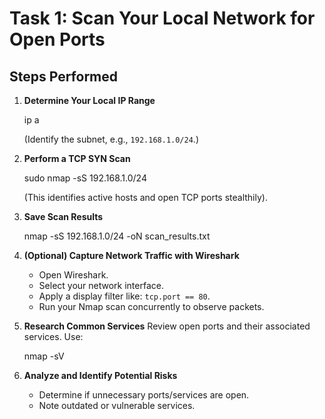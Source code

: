 # Task 1: Scan Your Local Network for Open Ports

##  Steps Performed

1. **Determine Your Local IP Range**
   
   ip a
   
   (Identify the subnet, e.g., `192.168.1.0/24`.)

2. **Perform a TCP SYN Scan**
   
   sudo nmap -sS 192.168.1.0/24
   
   (This identifies active hosts and open TCP ports stealthily).

3. **Save Scan Results**
   
   nmap -sS 192.168.1.0/24 -oN scan_results.txt
   

4. **(Optional) Capture Network Traffic with Wireshark**
   - Open Wireshark.
   - Select your network interface.
   - Apply a display filter like: `tcp.port == 80`.
   - Run your Nmap scan concurrently to observe packets.

5. **Research Common Services**
   Review open ports and their associated services. Use:
   
   nmap -sV <target-ip>
   

6. **Analyze and Identify Potential Risks**
   - Determine if unnecessary ports/services are open.
   - Note outdated or vulnerable services.
